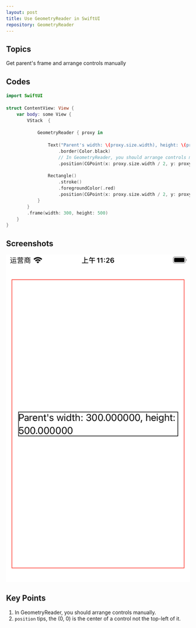 ```yaml
---
layout: post
title: Use GeometryReader in SwiftUI
repository: GeometryReader
---
```


## Topics

Get parent's frame and arrange controls manually

## Codes

```swift
import SwiftUI

struct ContentView: View {
    var body: some View {
        VStack  {
        
            GeometryReader { proxy in
                
                Text("Parent's width: \(proxy.size.width), height: \(proxy.size.height)")
                    .border(Color.black)
                    // In GeometryReader, you should arrange controls manually
                    .position(CGPoint(x: proxy.size.width / 2, y: proxy.size.height / 2))
                
                Rectangle()
                    .stroke()
                    .foregroundColor(.red)
                    .position(CGPoint(x: proxy.size.width / 2, y: proxy.size.height / 2))
            }
        }
        .frame(width: 300, height: 500)
    }
}
```

## Screenshots

![GeometryReader](/assets/2021-04-26-geometryreader.png)

## Key Points

1. In GeometryReader, you should arrange controls manually.
1. `position` tips, the (0, 0) is the center of a control not the top-left of it.
